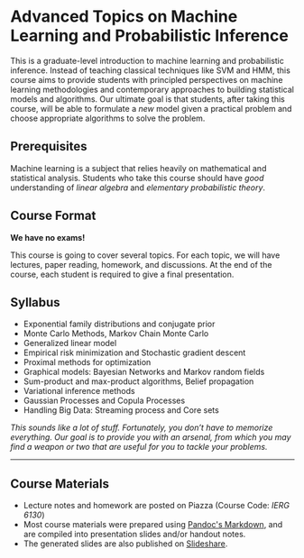 # Advanced Topics on Machine Learning and Probabilistic Inference

This is a graduate-level introduction to machine learning and probabilistic inference. Instead of teaching classical techniques like SVM and HMM, this course aims to provide students with principled perspectives on machine learning methodologies and contemporary approaches to building statistical models and algorithms. Our ultimate goal is that students, after taking this course, will be able to formulate a *new* model given a practical problem and choose appropriate algorithms to solve the problem.

## Prerequisites

Machine learning is a subject that relies heavily on mathematical and statistical analysis. Students who take this course should have *good* understanding of *linear algebra* and *elementary probabilistic theory*. 

## Course Format

**We have no exams!**

This course is going to cover several topics. For each topic, we will have lectures, paper reading, homework, and discussions. At the end of the course, each student is required to give a final presentation.

## Syllabus

- Exponential family distributions and conjugate prior
- Monte Carlo Methods, Markov Chain Monte Carlo
- Generalized linear model
- Empirical risk minimization and Stochastic gradient descent 
- Proximal methods for optimization
- Graphical models: Bayesian Networks and Markov random fields
- Sum-product and max-product algorithms, Belief propagation
- Variational inference methods
- Gaussian Processes and Copula Processes
- Handling Big Data: Streaming process and Core sets

*This sounds like a lot of stuff. Fortunately, you don’t have to memorize everything. Our goal is to provide you with an arsenal, from which you may find a weapon or two that are useful for you to tackle your problems.*

---

## Course Materials

- Lecture notes and homework are posted on Piazza (Course Code: *IERG 6130*)
- Most course materials were prepared using [Pandoc's Markdown](http://johnmacfarlane.net/pandoc/README.html#pandocs-markdown), and are compiled into presentation slides and/or handout notes.
- The generated slides are also published on [Slideshare](http://www.slideshare.net/lindahua2015/presentations).


